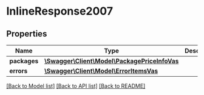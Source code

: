 # InlineResponse2007

## Properties
Name | Type | Description | Notes
------------ | ------------- | ------------- | -------------
**packages** | [**\Swagger\Client\Model\PackagePriceInfoVas**](PackagePriceInfoVas.md) |  | [optional] 
**errors** | [**\Swagger\Client\Model\ErrorItemsVas**](ErrorItemsVas.md) |  | [optional] 

[[Back to Model list]](../../README.md#documentation-for-models) [[Back to API list]](../../README.md#documentation-for-api-endpoints) [[Back to README]](../../README.md)

